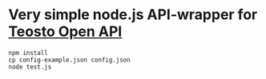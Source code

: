 # Very simple node.js API-wrapper for [Teosto Open API](http://api.teosto.fi/)


```
npm install
cp config-example.json config.json
node test.js
```
